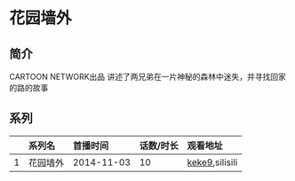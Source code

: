 # 花园墙外


## 简介

CARTOON NETWORK出品 讲述了两兄弟在一片神秘的森林中迷失，并寻找回家的路的故事





## 系列

|     |   系列名   |   首播时间  | 话数/时长  | 观看地址 |
|:---  |:------    |:----      |:---       |:---  |
| 1 | 花园墙外 | 2014-11-03 | 10 | [keke9](https://www.keke9.app/search?k=花园墙外),silisili  |




